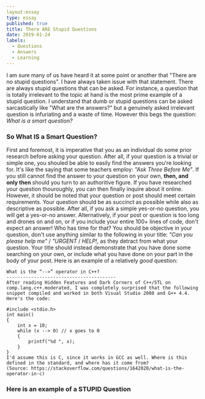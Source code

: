 ```yaml
---
layout:essay
type: essay
published: true
title: There ARE Stupid Questions
date: 2019-01-24
labels:
  - Questions
  - Answers
  - Learning
---
```


I am sure many of us have heard it at some point or another that "There are no stupid questions". I have always taken issue with that statement. There are always stupid questions that can be asked. For instance, a question that is totally irrelevant to the topic at hand is the most prime example of a stupid question. I understand that dumb or stupid questions can be asked sarcastically like "What are the answers?" but a genuinely asked irrelevant question is infuriating and a waste of time. However this begs the question: *What is a smart question?*

### So What **IS** a Smart Question?

First and foremost, it is imperative that you as an individual do some prior research before asking your question. After all, if your question is a trivial or simple one, you shouled be able to easily find the answers you're looking for. It's like the saying that some teachers employ: *"Ask Three Before Me"*. If you still cannot find the answer to your question on your own, **then, and only then** should you turn to an authoritive figure. If you have researched your question thouroughly, you can then finally inquire about it online. However, it should be noted that your question or post should meet certain requirements. Your question should be as succinct as possible while also as descriptive as possible. After all, if you ask a simple yes-or-no question, you will get a yes-or-no answer. Alternatively, if your post or question is too long and drones on and on, or if you include your entire 100+ lines of code, don't expect an answer! Who has time for that? You should be objective in your question, don't use anything similar to the following in your title: *"Can you please help me"* / *"URGENT* / *HELP!*, as they detract from what your question. Your title should instead demonstrate that you have done some searching on your own, or include what you have done on your part in the body of your post. Here is an example of a relatively *good* question:
```
What is the “-->” operator in C++?
----------------------------------------
After reading Hidden Features and Dark Corners of C++/STL on comp.lang.c++.moderated, I was completely surprised that the following snippet compiled and worked in both Visual Studio 2008 and G++ 4.4.
Here's the code:

#include <stdio.h>
int main()
{
    int x = 10;
    while (x --> 0) // x goes to 0
    {
        printf("%d ", x);
    }
}
I'd assume this is C, since it works in GCC as well. Where is this defined in the standard, and where has it come from?
(Source: https://stackoverflow.com/questions/1642028/what-is-the-operator-in-c)
```




### Here is an example of a **STUPID** Question


